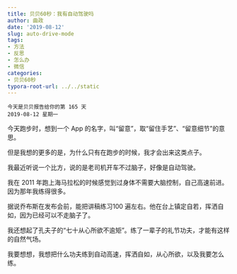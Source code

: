 ```yaml
---
title: 贝贝60秒：我有自动驾驶吗
author: 曲政
date: '2019-08-12'
slug: auto-drive-mode
tags:
- 方法
- 反思
- 怎么办
- 微信
categories:
- 贝贝60秒
typora-root-url: ../../static
---
```


```
今天是贝贝报告给你的第 165 天
2019-08-12 星期一
```

今天跑步时，想到一个 App 的名字，叫“留意”，取“留住手艺”、“留意细节”的意思。

但是我想的更多的是，为什么只有在跑步的时候，我才会出来这类点子。

我最近听说一个比方，说的是老司机开车不过脑子，好像是自动驾驶。

我在 2011 年跑上海马拉松的时候感觉到过身体不需要大脑控制，自己高速前进。因为那年我练得很多。

据说乔布斯在发布会前，能把讲稿练习100 遍左右。他在台上镇定自若，挥洒自如，因为已经可以不走脑子了。

我还想起了孔夫子的“七十从心所欲不逾矩”。练了一辈子的礼节功夫，才能有这样的自然气场。

我要想想，我想把什么功夫练到自动高速，挥洒自如，从心所欲，以及我要怎么练。